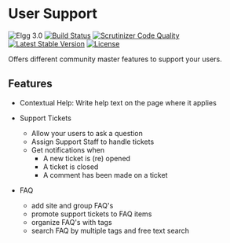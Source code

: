 User Support
============

![Elgg 3.0](https://img.shields.io/badge/Elgg-3.0-green.svg)
[![Build Status](https://scrutinizer-ci.com/g/ColdTrick/user_support/badges/build.png?b=master)](https://scrutinizer-ci.com/g/ColdTrick/user_support/build-status/master)
[![Scrutinizer Code Quality](https://scrutinizer-ci.com/g/ColdTrick/user_support/badges/quality-score.png?b=master)](https://scrutinizer-ci.com/g/ColdTrick/user_support/?branch=master)
[![Latest Stable Version](https://poser.pugx.org/coldtrick/user_support/v/stable.svg)](https://packagist.org/packages/coldtrick/user_support)
[![License](https://poser.pugx.org/coldtrick/user_support/license.svg)](https://packagist.org/packages/coldtrick/user_support)

Offers different community master features to support your users.

Features
-----------

- Contextual Help: Write help text on the page where it applies
 
- Support Tickets
	- Allow your users to ask a question
	- Assign Support Staff to handle tickets
	- Get notifications when
		- A new ticket is (re) opened
		- A ticket is closed
		- A comment has been made on a ticket
 
- FAQ
	- add site and group FAQ's
	- promote support tickets to FAQ items
	- organize FAQ's with tags
	- search FAQ by multiple tags and free text search

